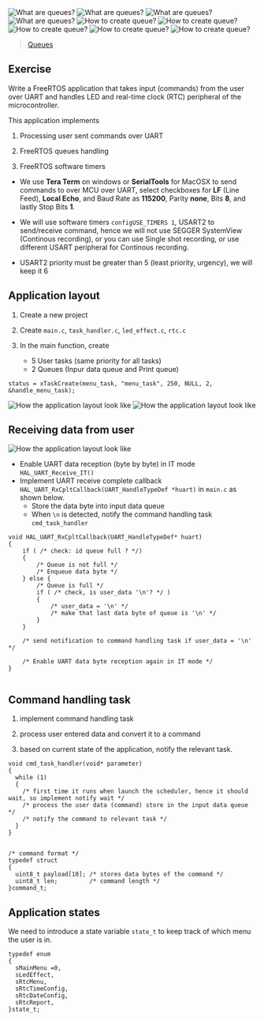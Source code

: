    
	 
<img src="images/queues.png" alt="What are queues?" title="What are queues?"> 	 	 
    
<img src="images/queues2.png" alt="What are queues?" title="What are queues?">		
    
<img src="images/queues3.png" alt="What are queues?" title="What are queues?">		
    
<img src="images/queues4.png" alt="What are queues?" title="What are queues?">		
    
<img src="images/create_queues.png" alt="How to create queue?" title="How to create queue?">		
    
<img src="images/create_queues2.png" alt="How to create queue?" title="How to create queue?">		
    
<img src="images/create_queues3.png" alt="How to create queue?" title="How to create queue?">			
    
<img src="images/create_queues4.png" alt="How to create queue?" title="How to create queue?">			
    
<img src="images/create_queues5.png" alt="How to create queue?" title="How to create queue?">		
     
		 
> [Queues](https://www.freertos.org/a00018.html)     
		 
    	 			
## Exercise    
     
Write a FreeRTOS application that takes input (commands) from the user over UART and handles LED and real-time clock (RTC) peripheral of the microcontroller.   
    
This application implements   
   
1. Processing user sent commands over UART  
   
2. FreeRTOS queues handling    
   
3. FreeRTOS software timers	 	 	 				
    
* We use **Tera Term** on windows or **SerialTools** for MacOSX to send commands to over MCU over UART, select checkboxes for **LF** (Line Feed), **Local Echo**, and Baud Rate as **115200**, Parity **none**, Bits **8**, and lastly Stop Bits **1**.     
    
* We will use software timers `configUSE_TIMERS 1`, USART2 to send/receive command, hence we will not use SEGGER SystemView (Continous recording), or you can use Single shot recording, or use different USART peripheral for Continous recording.    
     
* USART2 priority must be greater than 5 (least priority, urgency), we will keep it 6     
     
		 
## Application layout     
    
     	
     
1. Create a new project   
   
2. Create `main.c`, `task_handler.c`, `led_effect.c`, `rtc.c`    
    
3. In the main function, create   
   - 5 User tasks (same priority for all tasks)
   - 2 Queues (Inpur data queue and Print queue)     
	    
```
status = xTaskCreate(menu_task, "menu_task", 250, NULL, 2, &handle_menu_task);
```		     	
    
<img src="images/app_layout.png" alt="How the application layout look like" title="How the application layout look like">		
    
<img src="images/app_layout2.png" alt="How the application layout look like" title="How the application layout look like">		
    
    
## Receiving data from user       
    
<img src="images/app_layout3.png" alt="How the application layout look like" title="How the application layout look like">		   
     
* Enable UART data reception (byte by byte) in IT mode `HAL_UART_Receive_IT()`   
* Implement UART receive complete callback `HAL_UART_RxCpltCallback(UART_HandleTypeDef *huart)` in `main.c` as shown below.   
  * Store the data byte into input data queue     
  * When `\n` is detected, notify the command handling task `cmd_task_handler`    
      
      
```
void HAL_UART_RxCpltCallback(UART_HandleTypeDef* huart)
{
	if ( /* check: id queue full ? */) 
	{
		/* Queue is not full */
		/* Enqueue data byte */
	} else {
		/* Queue is full */
		if ( /* check, is user_data '\n'? */ )
		{
			/* user_data = '\n' */
			/* make that last data byte of queue is '\n' */
		}
	}
	
	/* send notification to command handling task if user_data = '\n' */
	
	/* Enable UART data byte reception again in IT mode */
}	  
     
```   
   
## Command handling task   
    
1. implement command handling task   
     
2. process user entered data and convert it to a command    
     
3. based on current state of the application, notify the relevant task.    
     

```     
void cmd_task_handler(void* parameter)
{
  while (1)
  {
    /* first time it runs when launch the scheduler, hence it should wait, so implement notify wait */
    /* process the user data (command) store in the input data queue */
    /* notify the command to relevant task */
  }
}


/* command format */
typedef struct
{
  uint8_t payload[10]; /* stores data bytes of the command */
  uint8_t len;         /* command length */
}command_t;
```		 
     
     
## Application states
   
We need to introduce a state variable `state_t` to keep track of which menu the user is in.   
   
```
typedef enum
{
  sMainMenu =0,
  sLedEffect,
  sRtcMenu,
  sRtcTimeConfig,
  sRtcDateConfig,
  sRtcReport,
}state_t;      
```       
     
     
     
  	

    
		
		 
    
		
     
		  	 			  	 		
    		 	 			 					  	 		
    		 	 			
    	 	 				  
    		 	 			
    
		
		
    



			
	 		 

         
		 
           
		 
     
		  	 						 		 
		     
		 
	
    
    
    
    
    
    
    
    
    
  
    
    
    
    
    
    
    
    

     
     

     
     

     
    
    